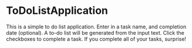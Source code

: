 # ToDoListApplication

This is a simple to do list application. Enter in a task name, and completion date (optional). 
A to-do list will be generated from the input text. Click the checkboxes to complete a task.
If you complete all of your tasks, surprise! 
